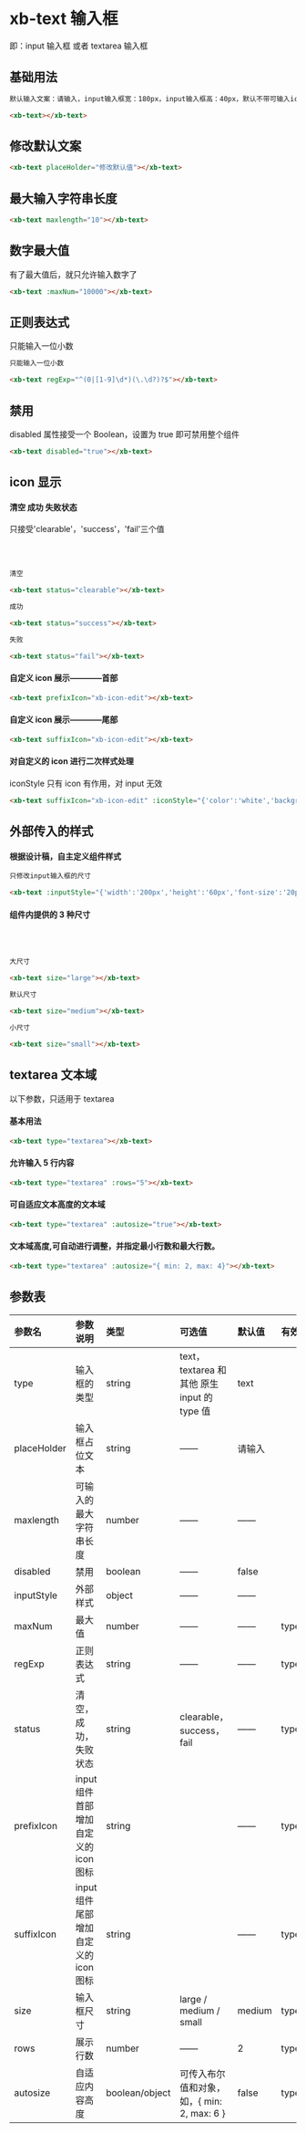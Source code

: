 # xb-text 输入框

即：input 输入框 或者 textarea 输入框

## 基础用法

<div class="demo-button">
  <div>
    <xb-text></xb-text>
  </div>
</div>

```html
默认输入文案：请输入，input输入框宽：180px，input输入框高：40px，默认不带可输入icon

<xb-text></xb-text>
```

## 修改默认文案

<div class="demo-button">
  <div>
    <xb-text placeHolder="修改默认值"></xb-text>
  </div>
</div>

```html
<xb-text placeHolder="修改默认值"></xb-text>
```

## 最大输入字符串长度

<div class="demo-button">
  <div>
    <xb-text maxlength="10"></xb-text>
  </div>
</div>

```html
<xb-text maxlength="10"></xb-text>
```

## 数字最大值

有了最大值后，就只允许输入数字了

<div class="demo-button">
  <div>
    <xb-text :maxNum="10000"></xb-text>
  </div>
</div>

```html
<xb-text :maxNum="10000"></xb-text>
```

## 正则表达式

只能输入一位小数

<div class="demo-button">
  <div>
    <xb-text regExp="^(0|[1-9]\d*)(\.\d?)?$"></xb-text>
  </div>
</div>

```html
只能输入一位小数

<xb-text regExp="^(0|[1-9]\d*)(\.\d?)?$"></xb-text>
```

## 禁用

disabled 属性接受一个 Boolean，设置为 true 即可禁用整个组件

<div class="demo-button">
  <div>
    <xb-text disabled="true"></xb-text>
  </div>
</div>

```html
<xb-text disabled="true"></xb-text>
```

## icon 显示

#### 清空 成功 失败状态

只接受'clearable'，'success'，'fail'三个值

<div class="demo-button">
  <div>
    <xb-text status="clearable"></xb-text>
    <br/>
    <xb-text status="success"></xb-text>
    <br/>
    <xb-text status="fail"></xb-text>
  </div>
</div>

```html
清空

<xb-text status="clearable"></xb-text>

成功

<xb-text status="success"></xb-text>

失败

<xb-text status="fail"></xb-text>
```

#### 自定义 icon 展示————首部

<div class="demo-button">
  <div>
    <xb-text prefixIcon="xb-icon-edit"></xb-text>
  </div>
</div>

```html
<xb-text prefixIcon="xb-icon-edit"></xb-text>
```

#### 自定义 icon 展示————尾部

<div class="demo-button">
  <div>
    <xb-text suffixIcon="xb-icon-edit"></xb-text>
  </div>
</div>

```html
<xb-text suffixIcon="xb-icon-edit"></xb-text>
```

#### 对自定义的 icon 进行二次样式处理

iconStyle 只有 icon 有作用，对 input 无效

<div class="demo-button">
  <div>
    <xb-text suffixIcon="xb-icon-edit" :iconStyle="{'color':'white','background-color':'red','font-size':'16px'}"></xb-text>
  </div>
</div>

```html
<xb-text suffixIcon="xb-icon-edit" :iconStyle="{'color':'white','background-color':'red','font-size':'16px'}"></xb-text>
```

## 外部传入的样式

#### 根据设计稿，自主定义组件样式

<div class="demo-button">
  <div>
    <xb-text :inputStyle="{'width':'200px','height':'60px','font-size':'20px'}"></xb-text>
  </div>
</div>

```html
只修改input输入框的尺寸

<xb-text :inputStyle="{'width':'200px','height':'60px','font-size':'20px'}"></xb-text>
```

#### 组件内提供的 3 种尺寸

<div class="demo-button">
  <div>
    <xb-text size="large"></xb-text>
    <br>
    <xb-text size="medium"></xb-text>
     <br>
    <xb-text size="small"></xb-text>
  </div>
</div>

```html
大尺寸

<xb-text size="large"></xb-text>

默认尺寸

<xb-text size="medium"></xb-text>

小尺寸

<xb-text size="small"></xb-text>
```

## textarea 文本域

以下参数，只适用于 textarea

#### 基本用法

<div class="demo-button">
  <div>
    <xb-text type="textarea"></xb-text>
  </div>
</div>

```html
<xb-text type="textarea"></xb-text>
```

#### 允许输入 5 行内容

<div class="demo-button">
  <div>
    <xb-text type="textarea" :rows='5'></xb-text>
  </div>
</div>

```html
<xb-text type="textarea" :rows="5"></xb-text>
```

#### 可自适应文本高度的文本域

<div class="demo-button">
  <div>
    <xb-text type="textarea" :autosize="true"></xb-text>
  </div>
</div>

```html
<xb-text type="textarea" :autosize="true"></xb-text>
```

#### 文本域高度,可自动进行调整，并指定最小行数和最大行数。

<div class="demo-button">
  <div>
    <xb-text type="textarea"  :autosize="{ min: 2, max: 4}"></xb-text>
  </div>
</div>

```html
<xb-text type="textarea" :autosize="{ min: 2, max: 4}"></xb-text>
```

[^_^]: update

## 参数表

| 参数名      | 参数说明                               | 类型           | 可选值                                      | 默认值 | 有效范围         | 备注                                                       |
| :---------- | :------------------------------------- | :------------- | :------------------------------------------ | :----- | :--------------- | :--------------------------------------------------------- |
| type        | 输入框的类型                           | string         | text，textarea 和其他 原生 input 的 type 值 | text   |                  |                                                            |
| placeHolder | 输入框占位文本                         | string         | ——                                          | 请输入 |                  |                                                            |
| maxlength   | 可输入的最大字符串长度                 | number         | ——                                          | ——     |                  |                                                            |
| disabled    | 禁用                                   | boolean        | ——                                          | false  |                  |                                                            |
| inputStyle  | 外部样式                               | object         | ——                                          | ——     |                  |                                                            |
| maxNum      | 最大值                                 | number         | ——                                          | ——     | type!="textarea" |                                                            |
| regExp      | 正则表达式                             | string         | ——                                          | ——     | type!="textarea" |                                                            |
| status      | 清空，成功，失败状态                   | string         | clearable，success，fail                    | ——     | type!="textarea" | status,suffixIcon 不允许同时出现,若同时出现，取 suffixIcon |
| prefixIcon  | input 组件 首部 增加自定义的 icon 图标 | string         |                                             | ——     | type!="textarea" |                                                            |
| suffixIcon  | input 组件 尾部 增加自定义的 icon 图标 | string         |                                             | ——     | type!="textarea" | status,suffixIcon 不允许同时出现,若同时出现，取 suffixIcon |
| size        | 输入框尺寸                             | string         | large / medium / small                      | medium | type!="textarea" |                                                            |
| rows        | 展示行数                               | number         | ——                                          | 2      | type="textarea"  |                                                            |
| autosize    | 自适应内容高度                         | boolean/object | 可传入布尔值和对象，如，{ min: 2, max: 6 }  | false  | type="textarea"  |                                                            |
